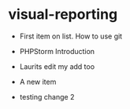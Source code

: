 visual-reporting
================
* First item on list. How to use git
* PHPStorm Introduction
* Laurits edit
my add too
* A new item

* testing change 2